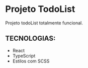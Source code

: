 # Projeto TodoList 

Projeto todoList totalmente funcional. 

 ## TECNOLOGIAS:

 - React
 - TypeScript
 - Estilos com SCSS

